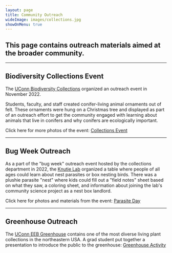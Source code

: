 ```yaml
---
layout: page
title: Community Outreach
wideImage: images/collections.jpg
showOnMenu: true
---
```

## This page contains outreach materials aimed at the broader community.

<hr class="major"/>

## Biodiversity Collections Event

The <a href="https://biodiversity.uconn.edu" target="_blank">UConn Biodiversity Collections</a> organized an outreach event in November 2022.


Students, faculty, and staff created conifer-living animal ornaments out of felt. These ornaments were hung on a Christmas tree and displayed as part of an outreach effort to get the community engaged with learning about animals that live in conifers and why conifers are ecologically important.

Click here for more photos of the event: <a href="pdf/collections.pdf" target="_blank">Collections Event</a>


<hr class="major"/>

## Bug Week Outreach

As a part of the "bug week" outreach event hosted by the collections department in 2022, the <a href="https://knutielab.com" target="_blank">Knutie Lab</a> organized a table where people of all ages could learn about nest parasites or box nesting birds. There was a plushie parasite "nest" where kids could fill out a "field notes" sheet based on what they saw, a coloring sheet, and information about joining the lab's community science project as a nest box landlord.

Click here for photos and materials from the event: <a href="pdf/parasite-day.pdf" target="_blank">Parasite Day</a>


<hr class="major"/>

## Greenhouse Outreach

The <a href="https://twitter.com/EEBGreenhouse" target="_blank">UConn EEB Greenhouse</a> contains one of the most diverse living plant collections in the northeastern USA. A grad student put together a presentation to introduce the public to the greenhouse: <a href="pdf/greenhouse.pdf" target="_blank">Greenhouse Activity</a>
